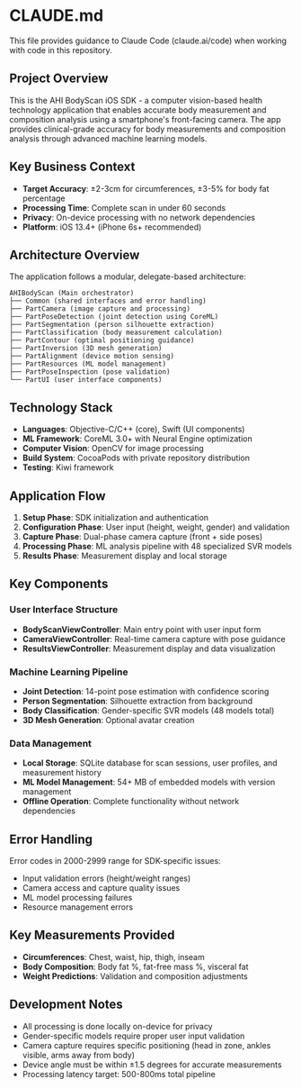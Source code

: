 # CLAUDE.md

This file provides guidance to Claude Code (claude.ai/code) when working with code in this repository.

## Project Overview

This is the AHI BodyScan iOS SDK - a computer vision-based health technology application that enables accurate body measurement and composition analysis using a smartphone's front-facing camera. The app provides clinical-grade accuracy for body measurements and composition analysis through advanced machine learning models.

## Key Business Context

- **Target Accuracy**: ±2-3cm for circumferences, ±3-5% for body fat percentage
- **Processing Time**: Complete scan in under 60 seconds
- **Privacy**: On-device processing with no network dependencies
- **Platform**: iOS 13.4+ (iPhone 6s+ recommended)

## Architecture Overview

The application follows a modular, delegate-based architecture:

```
AHIBodyScan (Main orchestrator)
├── Common (shared interfaces and error handling)
├── PartCamera (image capture and processing)
├── PartPoseDetection (joint detection using CoreML)
├── PartSegmentation (person silhouette extraction)
├── PartClassification (body measurement calculation)
├── PartContour (optimal positioning guidance)
├── PartInversion (3D mesh generation)
├── PartAlignment (device motion sensing)
├── PartResources (ML model management)
├── PartPoseInspection (pose validation)
└── PartUI (user interface components)
```

## Technology Stack

- **Languages**: Objective-C/C++ (core), Swift (UI components)
- **ML Framework**: CoreML 3.0+ with Neural Engine optimization
- **Computer Vision**: OpenCV for image processing
- **Build System**: CocoaPods with private repository distribution
- **Testing**: Kiwi framework

## Application Flow

1. **Setup Phase**: SDK initialization and authentication
2. **Configuration Phase**: User input (height, weight, gender) and validation
3. **Capture Phase**: Dual-phase camera capture (front + side poses)
4. **Processing Phase**: ML analysis pipeline with 48 specialized SVR models
5. **Results Phase**: Measurement display and local storage

## Key Components

### User Interface Structure

- **BodyScanViewController**: Main entry point with user input form
- **CameraViewController**: Real-time camera capture with pose guidance
- **ResultsViewController**: Measurement display and data visualization

### Machine Learning Pipeline

- **Joint Detection**: 14-point pose estimation with confidence scoring
- **Person Segmentation**: Silhouette extraction from background
- **Body Classification**: Gender-specific SVR models (48 models total)
- **3D Mesh Generation**: Optional avatar creation

### Data Management

- **Local Storage**: SQLite database for scan sessions, user profiles, and measurement history
- **ML Model Management**: 54+ MB of embedded models with version management
- **Offline Operation**: Complete functionality without network dependencies

## Error Handling

Error codes in 2000-2999 range for SDK-specific issues:
- Input validation errors (height/weight ranges)
- Camera access and capture quality issues
- ML model processing failures
- Resource management errors

## Key Measurements Provided

- **Circumferences**: Chest, waist, hip, thigh, inseam
- **Body Composition**: Body fat %, fat-free mass %, visceral fat
- **Weight Predictions**: Validation and composition adjustments

## Development Notes

- All processing is done locally on-device for privacy
- Gender-specific models require proper user input validation
- Camera capture requires specific positioning (head in zone, ankles visible, arms away from body)
- Device angle must be within ±1.5 degrees for accurate measurements
- Processing latency target: 500-800ms total pipeline